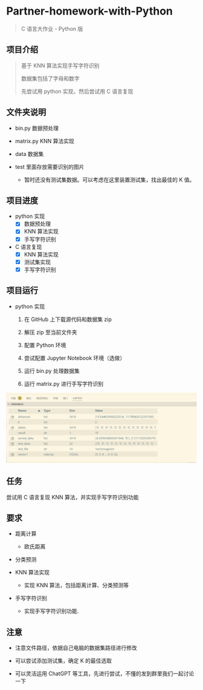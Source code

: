 # Partner-homework-with-Python

> C 语言大作业 - Python 版

## 项目介绍

> 基于 KNN 算法实现手写字符识别
>
> 数据集包括了字母和数字
>
> 先尝试用 python 实现，然后尝试用 C 语言复现

## 文件夹说明

- bin.py 数据预处理

- matrix.py KNN 算法实现

- data 数据集

- test 里面存放需要识别的图片

  - 暂时还没有测试集数据。可以考虑在这里装置测试集，找出最佳的 K 值。

## 项目进度

- python 实现
  - [x] 数据预处理
  - [x] KNN 算法实现
  - [x] 手写字符识别

- C 语言复现
  - [x] KNN 算法实现
  - [x] 测试集实现
  - [x] 手写字符识别

## 项目运行

- python 实现

  1. 在 GitHub 上下载源代码和数据集 zip

  2. 解压 zip 至当前文件夹

  3. 配置 Python 环境

  4. 尝试配置 Jupyter Notebook 环境（选做）

  5. 运行 bin.py 处理数据集

  6. 运行 matrix.py 进行手写字符识别

![运行后各变量内容](README.png)

## 任务

 尝试用 C 语言复现 KNN 算法，并实现手写字符识别功能

## 要求

- 距离计算

  - 欧氏距离

- 分类预测

- KNN 算法实现

  - 实现 KNN 算法，包括距离计算、分类预测等

- 手写字符识别

  - 实现手写字符识别功能.

## 注意

- 注意文件路径，依据自己电脑的数据集路径进行修改

- 可以尝试添加测试集，确定 K 的最佳选取

- 可以灵活运用 ChatGPT 等工具，先进行尝试，不懂的发到群里我们一起讨论一下

